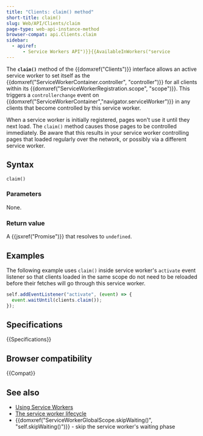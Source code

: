 ```yaml
---
title: "Clients: claim() method"
short-title: claim()
slug: Web/API/Clients/claim
page-type: web-api-instance-method
browser-compat: api.Clients.claim
sidebar:
  - apiref:
      - Service Workers API")}}{{AvailableInWorkers("service
---
```


The **`claim()`** method of the {{domxref("Clients")}} interface allows an active service worker to set itself as the {{domxref("ServiceWorkerContainer.controller", "controller")}} for all clients within its {{domxref("ServiceWorkerRegistration.scope", "scope")}}.
This triggers a `controllerchange` event on {{domxref("ServiceWorkerContainer","navigator.serviceWorker")}} in any clients that become controlled by this service worker.

When a service worker is initially registered, pages won't use it until they next
load. The `claim()` method causes those pages to be controlled immediately.
Be aware that this results in your service worker controlling pages that loaded
regularly over the network, or possibly via a different service worker.

## Syntax

```js-nolint
claim()
```

### Parameters

None.

### Return value

A {{jsxref("Promise")}} that resolves to `undefined`.

## Examples

The following example uses `claim()` inside service worker's `activate` event listener so that clients loaded in the same scope do not need to be reloaded before their fetches will go through this service worker.

```js
self.addEventListener("activate", (event) => {
  event.waitUntil(clients.claim());
});
```

## Specifications

{{Specifications}}

## Browser compatibility

{{Compat}}

## See also

- [Using Service Workers](/en-US/docs/Web/API/Service_Worker_API/Using_Service_Workers)
- [The service worker lifecycle](https://web.dev/articles/service-worker-lifecycle)
- {{domxref("ServiceWorkerGlobalScope.skipWaiting()", "self.skipWaiting()")}} - skip the service worker's waiting phase
